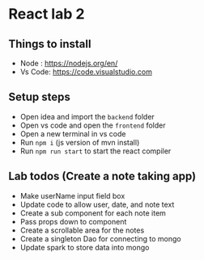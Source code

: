 # React lab 2

## Things to install
- Node : https://nodejs.org/en/
- Vs Code: https://code.visualstudio.com

## Setup steps
- Open idea and import the `backend` folder
- Open vs code and open the `frontend` folder
- Open a new terminal in vs code
- Run `npm i` (js version of mvn install)
- Run `npm run start` to start the react compiler

## Lab todos (Create a note taking app)
- Make userName input field box
- Update code to allow user, date, and note text
- Create a sub component for each note item
- Pass props down to component
- Create a scrollable area for the notes
- Create a singleton Dao for connecting to mongo
- Update spark to store data into mongo
